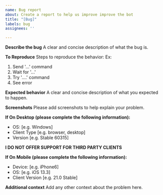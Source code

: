```yaml
---
name: Bug report
about: Create a report to help us improve improve the bot
title: "[Bug]"
labels: bug
assignees: ''

---
```


**Describe the bug**
A clear and concise description of what the bug is.

**To Reproduce**
Steps to reproduce the behavior:
Ex:
1. Send '...' command
2. Wait for '...'
3. Try '....' command
4. See error

**Expected behavior**
A clear and concise description of what you expected to happen.

**Screenshots**
Please add screenshots to help explain your problem.

**If On Desktop (please complete the following information):**
 - OS: [e.g. Windows]
 - Client Type [e.g. browser, desktop]
 - Version [e.g. Stable 60315]

**I DO NOT OFFER SUPPORT FOR THIRD PARTY CLIENTS**

**If On Mobile (please complete the following information):**
 - Device: [e.g. iPhone6]
 - OS: [e.g. iOS 13.3]
 - Client Version [e.g. 21.0 Stable]

**Additional context**
Add any other context about the problem here.
